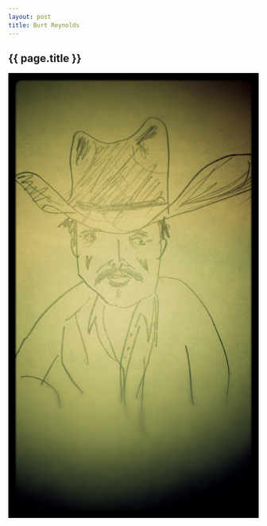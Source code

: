 ```yaml
---
layout: post
title: Burt Reynolds
---
```


{{ page.title }}
----------------

![What a sexy bastard](https://github.com/revdan/art/blob/master/burt-reynolds.jpg?raw=true)